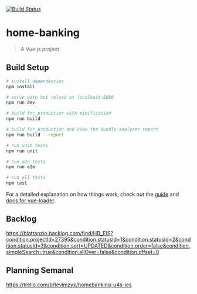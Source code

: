 [![Build Status](https://travis-ci.com/JonMaia/Home-Banking-EIS.svg?branch=master)](https://travis-ci.com/JonMaia/Home-Banking-EIS)
# home-banking

> A Vue.js project

## Build Setup

``` bash
# install dependencies
npm install

# serve with hot reload at localhost:8080
npm run dev

# build for production with minification
npm run build

# build for production and view the bundle analyzer report
npm run build --report

# run unit tests
npm run unit

# run e2e tests
npm run e2e

# run all tests
npm test
```

For a detailed explanation on how things work, check out the [guide](http://vuejs-templates.github.io/webpack/) and [docs for vue-loader](http://vuejs.github.io/vue-loader).


## Backlog
https://blattanzio.backlog.com/find/HB_EIS?condition.projectId=27395&condition.statusId=1&condition.statusId=2&condition.statusId=3&condition.sort=UPDATED&condition.order=false&condition.simpleSearch=true&condition.allOver=false&condition.offset=0

## Planning Semanal
https://trello.com/b/tevlmzyx/homebanking-u4s-ies



